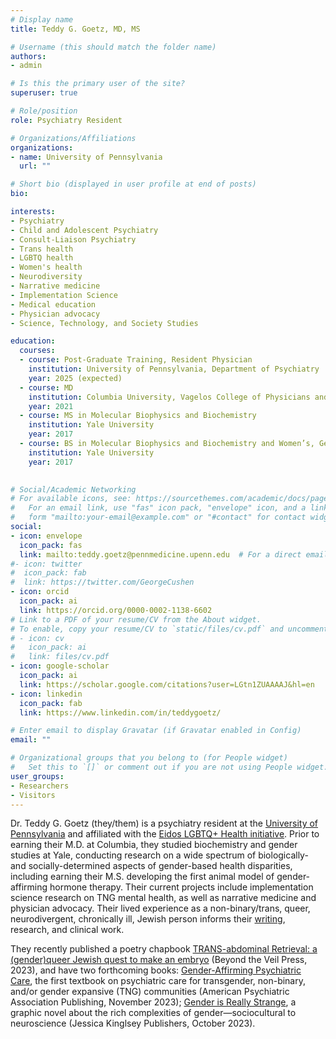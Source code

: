 ```yaml
---
# Display name
title: Teddy G. Goetz, MD, MS

# Username (this should match the folder name)
authors:
- admin

# Is this the primary user of the site?
superuser: true

# Role/position
role: Psychiatry Resident

# Organizations/Affiliations
organizations:
- name: University of Pennsylvania
  url: ""

# Short bio (displayed in user profile at end of posts)
bio: 

interests:
- Psychiatry
- Child and Adolescent Psychiatry
- Consult-Liaison Psychiatry
- Trans health
- LGBTQ health
- Women's health 
- Neurodiversity
- Narrative medicine
- Implementation Science
- Medical education
- Physician advocacy
- Science, Technology, and Society Studies

education:
  courses:
  - course: Post-Graduate Training, Resident Physician
    institution: University of Pennsylvania, Department of Psychiatry
    year: 2025 (expected)
  - course: MD
    institution: Columbia University, Vagelos College of Physicians and Surgeons
    year: 2021 
  - course: MS in Molecular Biophysics and Biochemistry
    institution: Yale University
    year: 2017
  - course: BS in Molecular Biophysics and Biochemistry and Women’s, Gender, and Sexuality Studies
    institution: Yale University
    year: 2017
  

# Social/Academic Networking
# For available icons, see: https://sourcethemes.com/academic/docs/page-builder/#icons
#   For an email link, use "fas" icon pack, "envelope" icon, and a link in the
#   form "mailto:your-email@example.com" or "#contact" for contact widget.
social:
- icon: envelope
  icon_pack: fas
  link: mailto:teddy.goetz@pennmedicine.upenn.edu  # For a direct email link, use "mailto: teddy.goetz@columbia.edu".
#- icon: twitter
#  icon_pack: fab
#  link: https://twitter.com/GeorgeCushen
- icon: orcid
  icon_pack: ai
  link: https://orcid.org/0000-0002-1138-6602
# Link to a PDF of your resume/CV from the About widget.
# To enable, copy your resume/CV to `static/files/cv.pdf` and uncomment the lines below.
# - icon: cv
#   icon_pack: ai
#   link: files/cv.pdf
- icon: google-scholar
  icon_pack: ai
  link: https://scholar.google.com/citations?user=LGtn1ZUAAAAJ&hl=en
- icon: linkedin
  icon_pack: fab
  link: https://www.linkedin.com/in/teddygoetz/

# Enter email to display Gravatar (if Gravatar enabled in Config)
email: ""

# Organizational groups that you belong to (for People widget)
#   Set this to `[]` or comment out if you are not using People widget.
user_groups:
- Researchers
- Visitors
---
```


Dr. Teddy G. Goetz (they/them) is a psychiatry resident at the [University of Pennsylvania](https://www.med.upenn.edu/psychres/) and affiliated with the [Eidos LGBTQ+ Health initiative](https://penneidos.org/). Prior to earning their M.D. at Columbia, they studied biochemistry and gender studies at Yale, conducting research on a wide spectrum of biologically- and socially-determined aspects of gender-based health disparities, including earning their M.S. developing the first animal model of gender-affirming hormone therapy. Their current projects include implementation science research on TNG mental health, as well as narrative medicine and physician advocacy. Their lived experience as a non-binary/trans, queer, neurodivergent, chronically ill, Jewish person informs their [writing](amazon.com/author/teddygoetz), research, and clinical work.

They recently published a poetry chapbook [TRANS-abdominal Retrieval: a (gender)queer Jewish quest to make an embryo](https://www.amazon.com/TRANSabdominal-Retrieval-gender-Jewish-embryo-ebook/dp/B0CD7J446C/ref=sr_1_1?crid=26TDDXG4MAR8Q&keywords=transabdominal+retrieval&qid=1690904124&sprefix=transabdominal+retrieval%2Caps%2C66&sr=8-1) (Beyond the Veil Press, 2023), and have two forthcoming books: [Gender-Affirming Psychiatric Care](https://www.barnesandnoble.com/w/gender-affirming-psychiatric-care-teddy-g-goetz-md-ms/1143188824), the first textbook on psychiatric care for transgender, non-binary, and/or gender expansive (TNG) communities (American Psychiatric Association Publishing, November 2023); [Gender is Really Strange](https://us.jkp.com/products/gender-is-really-strange?_pos=1&_psq=gender+is+really+str&_ss=e&_v=1.0), a graphic novel about the rich complexities of gender—sociocultural to neuroscience (Jessica Kinglsey Publishers, October 2023).
